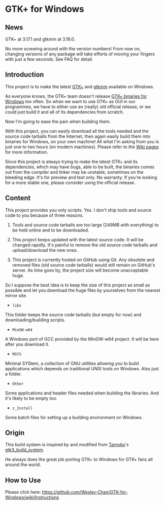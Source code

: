 # GTK+ for Windows

## News
GTK+ at 3.17.1 and gtkmm at 3.16.0.

No more screwing around with the version numbers! From now on, changing versions of any package will take efforts of moving your fingers with just a few seconds. See FAQ for detail.

## Introduction

This project is to make the latest [GTK+](http://www.gtk.org) and [gtkmm](http://www.gtkmm.org) available on Windows.

As everyone knows, the GTK+ team doesn't release [GTK+ binaries for Windows](http://www.gtk.org/download/win32.php) too often. So when we want to use GTK+ as GUI in our programmes, we have to either use an (really) old official release, or we could just build it and all of its dependencies from scratch.

Now I'm going to ease the pain when building them.

With this project, you can easily download all the tools needed and the source code tarballs from the Internet, then again easily build them into binaries for Windows, on your own machine! All what I'm asking from you is just one to two hours (on modern machines). Please refer to the [Wiki pages](https://github.com/Wesley-Chan/GTK-for-Windows/wiki) for more information.

Since this project is always trying to make the latest GTK+ and its dependencies, which may have bugs, able to be built, the binaries comes out from the compiler and linker may be unstable, sometimes on the bleeding edge. It's for preview and test only. No warranty. If you're looking for a more stable one, please consider using the official release.

## Content

This project provides you only scripts. Yes. I don't ship tools and source code to you because of three reasons.

1. Tools and source code tarballs are too large (249MB with everything) to be held online and to be downloaded.

2. This project keeps updated with the latest source code. It will be changed rapidly. It's painful to remove the old source code tarballs and upload/download the new ones.

3. This project is currently hosted on GitHub using Git. Any obsolete and removed files (old source code tarballs) would still remain on GitHub's server. As time goes by, the project size will become unacceptable huge.

So I suppose the best idea is to keep the size of this project as small as possible and let you download the huge files by yourselves from the nearest mirror site.

* `libs`

This folder keeps the source code tarballs (but empty for now) and downloading/building scripts.

* `MinGW-w64`

A Windows port of GCC provided by the MinGW-w64 project. It will be here after you download it.

* `MSYS`

Minimal SYStem, a collection of GNU utilities allowing you to build applications which depends on traditional UNIX tools on Windows. Also just a folder.

* `Other`

Some applications and header files needed when building the libraries. And it's likely to be empty too.

* `z_Install`

Some batch files for setting up a building environment on Windows.

## Origin

This build system is inspired by and modified from [Tarnyko](http://www.tarnyko.net/)'s [gtk3\_build\_system](http://www.tarnyko.net/repo/gtk3_build_system/).

He always does the great job porting GTK+ to Windows for GTK+ fans all around the world.

## How to Use

Please click here: https://github.com/Wesley-Chan/GTK-for-Windows/wiki/Instructions
